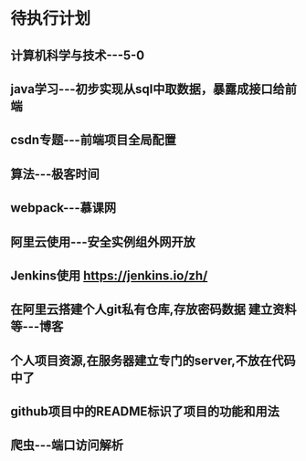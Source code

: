 # 待执行计划

## 计算机科学与技术---5-0  

## java学习---初步实现从sql中取数据，暴露成接口给前端  

## csdn专题---前端项目全局配置  

## 算法---极客时间  

## webpack---慕课网  

## 阿里云使用---安全实例组外网开放

## Jenkins使用 https://jenkins.io/zh/

## 在阿里云搭建个人git私有仓库,存放密码数据 建立资料等---博客

## 个人项目资源,在服务器建立专门的server,不放在代码中了

## github项目中的README标识了项目的功能和用法

## 爬虫---端口访问解析
